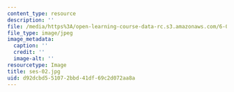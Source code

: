 ```yaml
---
content_type: resource
description: ''
file: /media/https%3A/open-learning-course-data-rc.s3.amazonaws.com/6-00sc-introduction-to-computer-science-and-programming-spring-2011/d92dcbd551072bbd41df69c2d072aa8a_ses-02.jpg
file_type: image/jpeg
image_metadata:
  caption: ''
  credit: ''
  image-alt: ''
resourcetype: Image
title: ses-02.jpg
uid: d92dcbd5-5107-2bbd-41df-69c2d072aa8a
---
```

